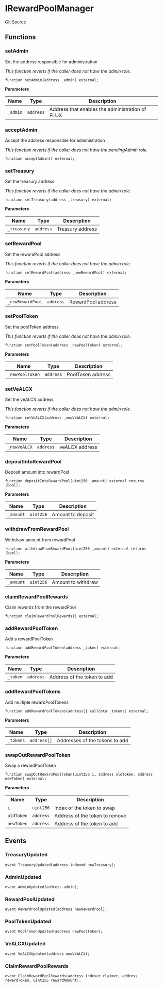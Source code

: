 # IRewardPoolManager
[Git Source](https://github.com/alchemix-finance/alchemix-v2-dao/blob/ede6fa522daa0fff2c20e5420d5e76d74abb70c3/src/interfaces/IRewardPoolManager.sol)


## Functions
### setAdmin

Set the address responsible for administration

*This function reverts if the caller does not have the admin role.*


```solidity
function setAdmin(address _admin) external;
```
**Parameters**

|Name|Type|Description|
|----|----|-----------|
|`_admin`|`address`|Address that enables the administration of FLUX|


### acceptAdmin

Accept the address responsible for administration

*This function reverts if the caller does not have the pendingAdmin role.*


```solidity
function acceptAdmin() external;
```

### setTreasury

Set the treasury address

*This function reverts if the caller does not have the admin role.*


```solidity
function setTreasury(address _treasury) external;
```
**Parameters**

|Name|Type|Description|
|----|----|-----------|
|`_treasury`|`address`|Treasury address|


### setRewardPool

Set the rewardPool address

*This function reverts if the caller does not have the admin role.*


```solidity
function setRewardPool(address _newRewardPool) external;
```
**Parameters**

|Name|Type|Description|
|----|----|-----------|
|`_newRewardPool`|`address`|RewardPool address|


### setPoolToken

Set the poolToken address

*This function reverts if the caller does not have the admin role.*


```solidity
function setPoolToken(address _newPoolToken) external;
```
**Parameters**

|Name|Type|Description|
|----|----|-----------|
|`_newPoolToken`|`address`|PoolToken address|


### setVeALCX

Set the veALCX address

*This function reverts if the caller does not have the admin role.*


```solidity
function setVeALCX(address _newVeALCX) external;
```
**Parameters**

|Name|Type|Description|
|----|----|-----------|
|`_newVeALCX`|`address`|veALCX address|


### depositIntoRewardPool

Deposit amount into rewardPool


```solidity
function depositIntoRewardPool(uint256 _amount) external returns (bool);
```
**Parameters**

|Name|Type|Description|
|----|----|-----------|
|`_amount`|`uint256`|Amount to deposit|


### withdrawFromRewardPool

Withdraw amount from rewardPool


```solidity
function withdrawFromRewardPool(uint256 _amount) external returns (bool);
```
**Parameters**

|Name|Type|Description|
|----|----|-----------|
|`_amount`|`uint256`|Amount to withdraw|


### claimRewardPoolRewards

Claim rewards from the rewardPool


```solidity
function claimRewardPoolRewards() external;
```

### addRewardPoolToken

Add a rewardPoolToken


```solidity
function addRewardPoolToken(address _token) external;
```
**Parameters**

|Name|Type|Description|
|----|----|-----------|
|`_token`|`address`|Address of the token to add|


### addRewardPoolTokens

Add multiple rewardPoolTokens


```solidity
function addRewardPoolTokens(address[] calldata _tokens) external;
```
**Parameters**

|Name|Type|Description|
|----|----|-----------|
|`_tokens`|`address[]`|Addresses of the tokens to add|


### swapOutRewardPoolToken

Swap a rewardPoolToken


```solidity
function swapOutRewardPoolToken(uint256 i, address oldToken, address newToken) external;
```
**Parameters**

|Name|Type|Description|
|----|----|-----------|
|`i`|`uint256`|Index of the token to swap|
|`oldToken`|`address`|Address of the token to remove|
|`newToken`|`address`|Address of the token to add|


## Events
### TreasuryUpdated

```solidity
event TreasuryUpdated(address indexed newTreasury);
```

### AdminUpdated

```solidity
event AdminUpdated(address admin);
```

### RewardPoolUpdated

```solidity
event RewardPoolUpdated(address newRewardPool);
```

### PoolTokenUpdated

```solidity
event PoolTokenUpdated(address newPoolToken);
```

### VeALCXUpdated

```solidity
event VeALCXUpdated(address newVeALCX);
```

### ClaimRewardPoolRewards

```solidity
event ClaimRewardPoolRewards(address indexed claimer, address rewardToken, uint256 rewardAmount);
```

